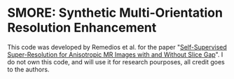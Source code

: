 # SMORE: Synthetic Multi-Orientation Resolution Enhancement

This code was developed by Remedios et al. for the paper "[Self-Supervised Super-Resolution for Anisotropic MR Images with and Without Slice Gap](https://link.springer.com/chapter/10.1007/978-3-031-44689-4_12)". I do not own this code, and will use it for research pourposes, all credit goes to the authors.

